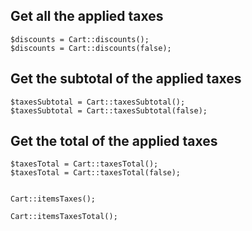 ## Get all the applied taxes

	$discounts = Cart::discounts();
	$discounts = Cart::discounts(false);

## Get the subtotal of the applied taxes

	$taxesSubtotal = Cart::taxesSubtotal();
	$taxesSubtotal = Cart::taxesSubtotal(false);

## Get the total of the applied taxes

	$taxesTotal = Cart::taxesTotal();
	$taxesTotal = Cart::taxesTotal(false);


	Cart::itemsTaxes();

	Cart::itemsTaxesTotal();
